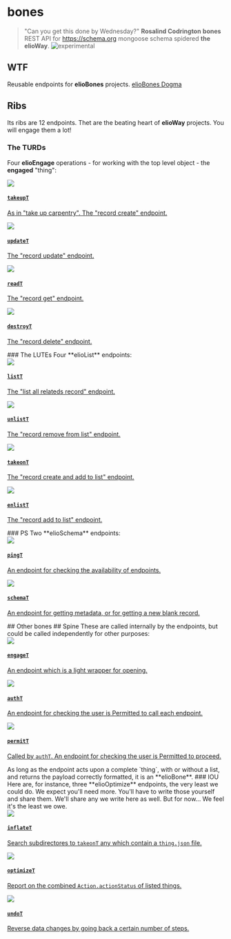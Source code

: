 # bones
> "Can you get this done by Wednesday?" **Rosalind Codrington**
**bones** REST API for <https://schema.org> mongoose schema spidered **the elioWay**.
![experimental](/eliosin/icon/devops/experimental/favicon.ico "experimental")
## WTF
Reusable endpoints for **elioBones** projects.
[elioBones Dogma](/eliobones/dogma.html)
## Ribs
Its ribs are 12 endpoints. Thet are the beating heart of **elioWay** projects. You will engage them a lot!
### The TURDs
Four **elioEngage** operations - for working with the top level object - the **engaged** "thing":
<article>
  <a href="/eliobones/bones/ribs/takeupT/">
  <img src="/eliobones/bones/ribs/takeupT/favicon.png">
  <div>
  <h4>
  <code>takeupT</code>
</h4>
  <p>As in "take up carpentry". The "record create" endpoint.  </p>
</div>
</a>
</article>
<article>
  <a href="/eliobones/bones/ribs/updateT/">
  <img src="/eliobones/bones/ribs/updateT/favicon.png">
  <div>
  <h4>
  <code>updateT</code>
</h4>
  <p>The "record update" endpoint.  </p>
</div>
</a>
</article>
<article>
  <a href="/eliobones/bones/ribs/readT/">
  <img src="/eliobones/bones/ribs/readT/favicon.png">
  <div>
  <h4>
  <code>readT</code>
</h4>
  <p>The "record get" endpoint.  </p>
</div>
</a>
</article>
<article>
  <a href="/eliobones/bones/ribs/destroyT/">
  <img src="/eliobones/bones/ribs/destroyT/favicon.png">
  <div>
  <h4>
  <code>destroyT</code>
</h4>
  <p>The "record delete" endpoint.  </p>
</div>
</a>
</article>
### The LUTEs
Four **elioList** endpoints:
<article>
  <a href="/eliobones/bones/ribs/listT/">
  <img src="/eliobones/bones/ribs/listT/favicon.png">
  <div>
  <h4>
  <code>listT</code>
</h4>
  <p>The "list all relateds record" endpoint.  </p>
</div>
</a>
</article>
<article>
  <a href="/eliobones/bones/ribs/unlistT/">
  <img src="/eliobones/bones/ribs/unlistT/favicon.png">
  <div>
  <h4>
  <code>unlistT</code>
</h4>
  <p>The "record remove from list" endpoint.  </p>
</div>
</a>
</article>
<article>
  <a href="/eliobones/bones/ribs/takeonT/">
  <img src="/eliobones/bones/ribs/takeonT/favicon.png">
  <div>
  <h4>
  <code>takeonT</code>
</h4>
  <p>The "record create and add to list" endpoint.  </p>
</div>
</a>
</article>
<article>
  <a href="/eliobones/bones/ribs/enlistT/">
  <img src="/eliobones/bones/ribs/enlistT/favicon.png">
  <div>
  <h4>
  <code>enlistT</code>
</h4>
  <p>The "record add to list" endpoint.  </p>
</div>
</a>
</article>
### PS
Two **elioSchema** endpoints:
<article>
  <a href="/eliobones/bones/ribs/pingT/">
  <img src="/eliobones/bones/ribs/pingT/favicon.png">
  <div>
  <h4>
  <code>pingT</code>
</h4>
  <p>An endpoint for checking the availability of endpoints.  </p>
</div>
</a>
</article>
<article>
  <a href="/eliobones/bones/ribs/schemaT/">
  <img src="/eliobones/bones/ribs/schemaT/favicon.png">
  <div>
  <h4>
  <code>schemaT</code>
</h4>
  <p>An endpoint for getting metadata, or for getting a new blank record.  </p>
</div>
</a>
</article>
## Other bones
## Spine
These are called internally by the endpoints, but could be called independently for other purposes:
<article>
  <a href="/eliobones/bones/spine/engageT/">
  <img src="/eliobones/bones/spine/engageT/favicon.png">
  <div>
  <h4>
  <code>engageT</code>
</h4>
  <p>An endpoint which is a light wrapper for opening.  </p>
</div>
</a>
</article>
<article>
  <a href="/eliobones/bones/spine/authT/">
  <img src="/eliobones/bones/spine/authT/favicon.png">
  <div>
  <h4>
  <code>authT</code>
</h4>
  <p>An endpoint for checking the user is Permitted to call each endpoint.  </p>
</div>
</a>
</article>
<article>
  <a href="/eliobones/bones/spine/permitT/">
  <img src="/eliobones/bones/spine/permitT/favicon.png">
  <div>
  <h4>
  <code>permitT</code>
</h4>
  <p>Called by <code>authT</code>. An endpoint for checking the user is Permitted to proceed.
  </p>
</div>
</a>
</article>
As long as the endpoint acts upon a complete `thing`, with or without a list, and returns the payload correctly formatted, it is an **elioBone**.
### IOU
Here are, for instance, three **elioOptimize** endpoints, the very least we could do. We expect you'll need more. You'll have to write those yourself and share them. We'll share any we write here as well. But for now... We feel it's the least we owe.
<article>
  <a href="/eliobones/bones/ribs/xxxT/">
  <img src="/eliobones/bones/ribs/inflateT/favicon.png">
  <div>
  <h4>
  <code>inflateT</code>
</h4>
  <p>Search subdirectores to <code>takeonT</code> any which contain a <code>thing.json</code> file.  </p>
</div>
</a>
</article>
<article>
  <a href="/eliobones/bones/ribs/optimizeT/">
  <img src="/eliobones/bones/ribs/optimizeT/favicon.png">
  <div>
  <h4>
  <code>optimizeT</code>
</h4>
  <p>Report on the combined <code>Action.actionStatus</code> of listed things.  </p>
</div>
</a>
</article>
<article>
  <a href="/eliobones/bones/ribs/undoT/">
  <img src="/eliobones/bones/ribs/undoT/favicon.png">
  <div>
  <h4>
  <code>undoT</code>
</h4>
  <p>Reverse data changes by going back a certain number of steps.  </p>
</div>
</a>
</article>
